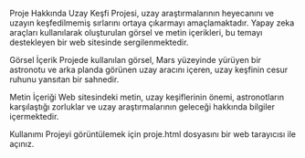 Proje Hakkında
Uzay Keşfi Projesi, uzay araştırmalarının heyecanını ve uzayın keşfedilmemiş sırlarını ortaya çıkarmayı amaçlamaktadır. Yapay zeka araçları kullanılarak oluşturulan görsel ve metin içerikleri, bu temayı destekleyen bir web sitesinde sergilenmektedir.

Görsel İçerik
Projede kullanılan görsel, Mars yüzeyinde yürüyen bir astronotu ve arka planda görünen uzay aracını içeren, uzay keşfinin cesur ruhunu yansıtan bir sahnedir.

Metin İçeriği
Web sitesindeki metin, uzay keşiflerinin önemi, astronotların karşılaştığı zorluklar ve uzay araştırmalarının geleceği hakkında bilgiler içermektedir.

Kullanımı
Projeyi görüntülemek için proje.html dosyasını bir web tarayıcısı ile açınız.
